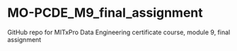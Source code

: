 # MO-PCDE_M9_final_assignment
GitHub repo for MITxPro Data Engineering certificate course, module 9, final assignment

